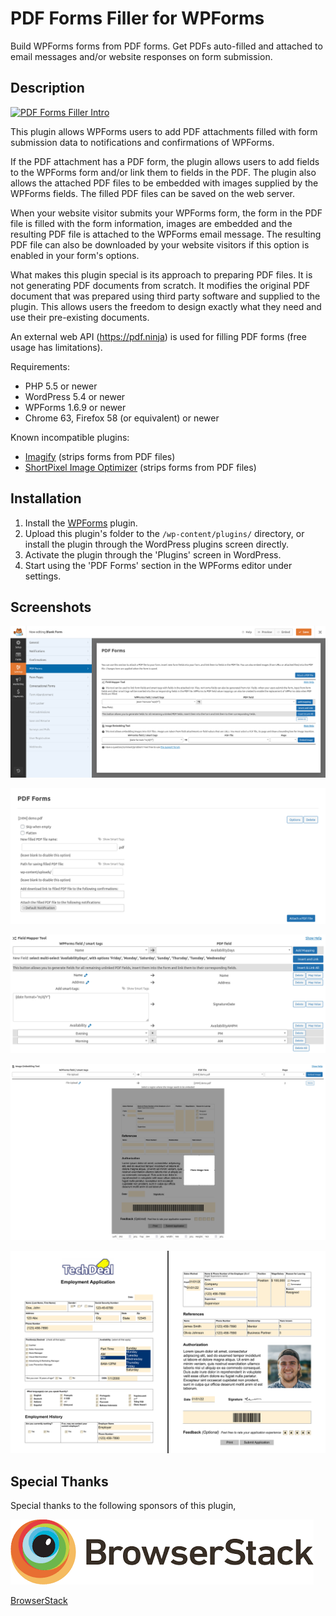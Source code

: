 # PDF Forms Filler for WPForms

Build WPForms forms from PDF forms. Get PDFs auto-filled and attached to email messages and/or website responses on form submission.

## Description

[![PDF Forms Filler Intro](https://img.youtube.com/vi/PhcPZwDXlh8/0.jpg)](https://www.youtube.com/watch?v=PhcPZwDXlh8 "PDF Forms Filler Intro")

This plugin allows WPForms users to add PDF attachments filled with form submission data to notifications and confirmations of WPForms.

If the PDF attachment has a PDF form, the plugin allows users to add fields to the WPForms form and/or link them to fields in the PDF. The plugin also allows the attached PDF files to be embedded with images supplied by the WPForms fields. The filled PDF files can be saved on the web server.

When your website visitor submits your WPForms form, the form in the PDF file is filled with the form information, images are embedded and the resulting PDF file is attached to the WPForms email message. The resulting PDF file can also be downloaded by your website visitors if this option is enabled in your form's options.

What makes this plugin special is its approach to preparing PDF files. It is not generating PDF documents from scratch. It modifies the original PDF document that was prepared using third party software and supplied to the plugin. This allows users the freedom to design exactly what they need and use their pre-existing documents.

An external web API (https://pdf.ninja) is used for filling PDF forms (free usage has limitations).

Requirements:
* PHP 5.5 or newer
* WordPress 5.4 or newer
* WPForms 1.6.9 or newer
* Chrome 63, Firefox 58 (or equivalent) or newer

Known incompatible plugins:
* [Imagify](https://wordpress.org/plugins/imagify/) (strips forms from PDF files)
* [ShortPixel Image Optimizer](https://wordpress.org/plugins/shortpixel-image-optimiser/) (strips forms from PDF files)

## Installation

1. Install the [WPForms](https://wordpress.org/plugins/wpforms-lite/) plugin.
2. Upload this plugin's folder to the `/wp-content/plugins/` directory, or install the plugin through the WordPress plugins screen directly.
3. Activate the plugin through the 'Plugins' screen in WordPress.
4. Start using the 'PDF Forms' section in the WPForms editor under settings.

## Screenshots

![PDF Forms section is available to access PDF attachments interface](assets/screenshot-1.png?raw=true)

![PDF attachment interface that allows users to attach PDF files and set attachment options](assets/screenshot-2.png?raw=true)

![Field Mapper Tool that allows users to generate and map fields, smart tags and values](assets/screenshot-3.png?raw=true)

![Image Embedding Tool that allows users to embed images into PDFs](assets/screenshot-4.png?raw=true)

![Filled PDF file](assets/screenshot-5.png?raw=true)

## Special Thanks

Special thanks to the following sponsors of this plugin,

[![BrowserStack](assets/BrowserStack.png)](https://www.browserstack.com/)

[BrowserStack](https://www.browserstack.com/)

